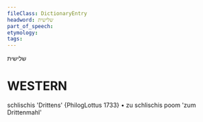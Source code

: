 ```yaml
---
fileClass: DictionaryEntry
headword: שלישית
part_of_speech: 
etymology: 
tags: 
---
```

שלישית

WESTERN
========

schlischis 'Drittens' {PhilogLottus 1733}
	•	zu schlischis poom 'zum Drittenmahl'